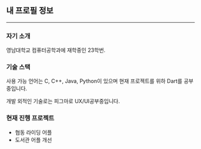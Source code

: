 ## 내 프로필 정보
---
### 자기 소개
영남대학교 컴퓨터공학과에 재학중인 23학번.

### 기술 스택
사용 가능 언어는 C, C++, Java, Python이 있으며 현재 프로젝트를 위하 Dart를 공부중입니다.

개발 외적인 기술로는 피그마로 UX/UI공부중입니다.

### 현재 진행 프로젝트
- 협동 라이딩 어플
- 도서관 어플 개선



<!--
**jdh4568/jdh4568** is a ✨ _special_ ✨ repository because its `README.md` (this file) appears on your GitHub profile.

Here are some ideas to get you started:

- 🔭 I’m currently working on ...
- 🌱 I’m currently learning ...
- 👯 I’m looking to collaborate on ...
- 🤔 I’m looking for help with ...
- 💬 Ask me about ...
- 📫 How to reach me: ...
- 😄 Pronouns: ...
- ⚡ Fun fact: ...
-->
